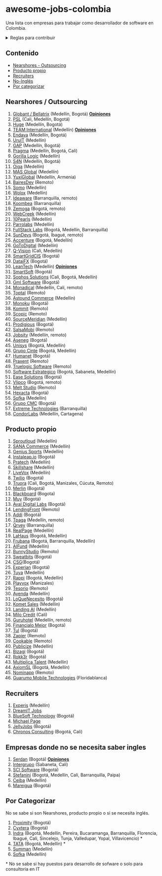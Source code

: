# awesome-jobs-colombia

Una lista con empresas para trabajar como desarrollador de software en Colombia.

<details>
  <summary>Reglas para contribuir</summary>
  
  ## Reglas 
  1. Si la empresa desarrolla principalmente para otras compañías, se debe colocar en categoría "Nearshore" (nearshore para esta lista se puede tomar como sinónimo de "outsourcing" o "agencia")
  2. Sólo agregar empresas con página de Careers o en su defecto con vacantes posteadas regularmente por LinkedIn. Esto se hace con el fin de mantener en este listado empresas que esten contratando regularmente, así se mantendrá vigente por más tiempo y es más útil para los devs que la visiten.
 3. Los PRs se pueden realizar por medio de "patches" o creando nuevas ramas y haciendo merge request.
 4. Si se tienen dudas respecto a algo por agregar/modificar se puede crear un issue. O hacer directamente el cambio + PR; dentro del PR se discutirá la duda. 
     
</details>

## Contenido

- [Nearshores - Outsourcing](#nearshores)
- [Producto propio](#producto-propio)
- [Recruiters](#recruiters)
- [No-Inglés](#empresas-donde-no-se-necesita-saber-ingles)
- [Por categorizar](#por-categorizar)

## Nearshores / Outsourcing

1. [Globant / Bellatrix](https://www.globant.com/careers) (Medellín, Bogotá) [**Opiniones**](https://github.com/suarezafelipe/awesome-jobs-colombia/wiki/Globant)
1. [PSL](https://www.psl.com.co/empleo.html) (Cali, Medellín, Bogotá)
1. [Huge](https://www.hugeinc.com/careers/jobs) (Medellín, Bogotá)
1. [TEAM International](https://www.teaminternational.com/careers/) (Medellín) [**Opiniones**](https://github.com/suarezafelipe/awesome-jobs-colombia/wiki/Team-International)
1. [Endava](https://careers.endava.com/en) (Medellín, Bogotá)
1. [UruIT](https://uruit.com/careers) (Medellín)
1. [GAP](https://www.growthaccelerationpartners.com/careers/job-listings/) (Medellín, Bogotá)
1. [Pragma](https://www.pragma.com.co/trabaja-con-nosotros) (Medellín, Bogotá, Cali)
1. [Gorilla Logic](https://gorillalogic.secure.force.com/Careers) (Medellín)
1. [S4N](https://jobs.lever.co/s4n) (Medellín, Bogotá)
1. [Oiga](https://oiga.com/unete-a-nosotros/) (Medellín)
1. [MAS Global](https://masglobalconsulting.applytojob.com/) (Medellín)
1. [YuxiGlobal](https://www.yuxiglobal.com/careers) (Medellín, Armenia)
1. [BairesDev](https://www.bairesdev.com/careers/) (Remoto)
1. [Somo](https://www.somoglobal.com/career/) (Medellín)
1. [Wolox](https://wolox.recruitee.com/) (Medellín)
1. [Ideaware](https://ideaware.co/careers/) (Barranquilla, remoto)
1. [Koombea](https://www.koombea.com/careers/#positions-list) (Barranquilla)
1. [Zemoga](https://www.zemoga.com/jobs) (Bogotá, remoto)
1. [WebCreek](https://webcreek.com/en/careers/) (Medellín)
1. [10Pearls](https://10pearls.com/join-our-team/) (Medellín)
1. [Parrolabs](https://www.parrolabs.com/careers/) (Medellín)
1. [FullStack Labs](https://apply.workable.com/fullstack-labs/) (Bogotá, Medellín, Barranquilla)
1. [SunDevs](https://sundevs.com/careers/) (Bogotá, Ibagué, remoto)
1. [Accenture](https://www.accenture.com/co-es/careers/jobsearch?jk=&sb=1) (Bogotá, Medellín)
1. [GoToDigital](https://gotodigital.es/empleo/) (Medellín)
1. [Q-Vision](https://qvisiontechnologies.com/unete/) (Cali, Medellín)
1. [SmartGridCIS](http://smartgridcis.com/about/careers/) (Bogotá)
1. [DataiFX](https://www.linkedin.com/jobs/view/1713642058/) (Bogotá)
1. [LeanTech](https://lssdevelopment.typeform.com/to/Gea9dt) (Medellín) [**Opiniones**](https://github.com/suarezafelipe/awesome-jobs-colombia/wiki/Lean-Teach) 
1. [SmartSoft](https://www.linkedin.com/company/smartsoft-colombia/jobs/) (Bogotá)
1. [Sophos Solutions](https://sophossolutions.com/trabaja-con-nosotros/) (Cali, Bogotá, Medellín)
1. [Gml Software](https://www.linkedin.com/company/gmlsoftware/jobs/) (Bogotá)
1. [Monadical](https://monadical.com/team.html#join) (Medellín, Cali, remoto)
1. [Toptal](https://www.toptal.com/careers#positions) (Remoto)
1. [Astound Commerce](https://careers.astoundcommerce.com/vacancies/all/medellin/) (Medellín)
1. [Monoku](https://monoku.recruiterbox.com/) (Bogotá)
1. [Kommit](https://kommit.co/home) (Remoto)
1. [Scopic](https://scopicsoftware.com/careers/) (Remoto)
1. [SourceMeridian](https://sourcemeridian.com/work-with-us/) (Medellín)
1. [Prodigious](https://by.prodigious.com/careers/) (Bogotá)
1. [SalsaMobi](https://salsamobi.com/careers/) (Remoto)
1. [Jobsity](https://www.jobsity.com/careers) (Medellín, remoto)
1. [Aseneg](https://www.aseneg.com/ofertas-laborales/) (Bogotá)
1. [Unisys](https://unisys.wd5.myworkdayjobs.com/External/3/refreshFacet/318c8bb6f553100021d223d9780d30be) (Bogotá, Medellín)
1. [Grupo Cinte](https://grupocinte.com/vacantes/) (Bogotá, Medellín)
1. [Humanet](https://humanet.hiringroom.com/jobs/) (Bogotá)
1. [Praxent](https://praxent.com/careers) (Remoto)
1. [Truelogic Software](https://www.truelogicsoftware.com/careers/) (Remoto)
1. [Software Estrategico](https://www.computrabajo.com.co/empresas/ofertas-de-trabajo-de-software-estrategico-sas-F5F7931090C29EF4) (Bogotá, Sabaneta, Medellín)
1. [Ease Solutions](https://apply.workable.com/ease-solutions-pte-ltd/) (Bogotá)
1. [Vlipco](https://www.vlipco.com/careers) (Bogotá, remoto)
1. [Melt Studio](https://www.meltstudio.co/jobs) (Remoto)
1. [Hexacta](http://careers.hexacta.com/) (Bogotá)
1. [Sofka](https://www.sofka.com.co/es/trabaja_con_nosotros_registro/) (Medellín)
1. [Grupo CMC](https://www.grupocmc.co/trabaja-con-nosotros/) (Bogotá)
1. [Extreme Technologies](https://www.linkedin.com/company/extreme-technologies-s-a-/jobs/) (Barranquilla)
1. [CondorLabs](https://condorlabs.io/hiring) (Medellín, Cartagena)



## Producto propio

1. [Sproutloud](https://sproutloud.applytojob.com/apply) (Medellín)
1. [SANA Commerce](https://www.sana-commerce.com/careers/) (Medellín)
1. [Genius Sports](https://geniussports.gr8people.com/index.gp?method=cappportal.showPortalSearch&sysLayoutID=123) (Medellín)
1. [Instaleap.io](https://instaleap.io/careers) (Bogotá)
1. [Pratech](https://www.pratechgroup.com/trabaja-en-pratech/) (Medellín)
1. [Skillshare](https://jobs.lever.co/skillshare?location=Medell%C3%ADn) (Medellín)
1. [LiveVox](https://jobs.jobvite.com/livevox/search?l=CO-MD+-+COL-HQ-Medellin&c=) (Medellín)
1. [Twilio](https://www.twilio.com/company/jobs) (Bogotá)
1. [Truora](https://www.truora.com/careers-spanish) (Cali, Bogotá, Manizales, Cúcuta, Remoto)
1. [Merlin](https://merlinjobs.com/work-with-merlin) (Bogotá)
1. [Blackboard](https://co.linkedin.com/jobs/blackboard-empleos?position=1&pageNum=0) (Bogota)
1. [Muy](https://home.muy.com.co/#/trabajaconnosotros) (Bogotá)
1. [Aval Digital Labs](https://www.linkedin.com/company/avaldigitallabs/) (Bogotá)
1. [LendingFront](https://angel.co/company/lendingfront/jobs) (Remoto)
1. [Addi](https://jobs.lever.co/addi) (Bogotá)
1. [Tpaga](https://tpaga.co/trabaja-con-nosotros/) (Medellín, remoto)
1. [Qrvey](https://qrvey.com/careers) (Barranquilla)
1. [RealPage](https://careers-realpage.icims.com/jobs/search?ss=1&searchRelation=keyword_all&searchCompany=1145) (Medellín)
1. [LaHaus](https://apply.workable.com/lahaus/) (Bogotá, Medellín)
1. [Frubana](https://jobs.lever.co/frubana?) (Bogotá, Barranquilla, Medellín)
1. [AIFund](https://aifund.ai/careers/) (Medellín)
1. [BunnyStudio](https://weare.bunnystudio.com/careers/) (Remoto)
1. [Sweatbits](https://sweatbits.co/platform/work_with_us) (Bogotá)
1. [CSG](https://careers.csgi.com/search-results?qcountry=Colombia)(Bogotá)
1. [Experian](https://experian.referrals.selectminds.com/jobs/search/4129592) (Bogotá)
1. [Tuya](https://www.linkedin.com/company/tuya-s-a/jobs/) (Medellín)
1. [Rappi](https://www.rappi.com/jobs/) (Bogotá, Medellín)
1. [Playvox](http://jobs.playvox.com/) (Manizales)
1. [Tesorio](https://jobs.lever.co/tesorio/) (Remoto)
1. [Ayenda](https://ayenda.recruitee.com/) (Medellín)
1. [LoQueNecesito](https://www.linkedin.com/company/loquenecesito-co/jobs/) (Bogotá)
1. [Komet Sales](https://www.kometsales.com/pages/careers) (Medellín)
1. [Landing AI](https://landing.ai/careers/) (Medellín)
1. [Milo Credit](https://jobs.lever.co/milocredit?department=Research%20%26%20Development&team=Engineering) (Cali)
1. [Guruhotel](https://guruhotel.com/en/trabaja-con-nosotros/) (Medellín, remoto)
1. [Financialo Mejor](https://www.linkedin.com/company/financialo-mejor/jobs/) (Bogotá)
1. [Tul](https://tul.com.co/jobs/) (Bogotá)
1. [Zapier](https://zapier.com/jobs/) (Remoto)
1. [Cookable](https://apply.workable.com/cookable-inc/) (Remoto)
1. [Publicize](https://publicize.co/careers/) (Medellín)
1. [Bizagi](https://apply.workable.com/bizagi/) (Bogotá)
1. [Rokk3r](https://apply.workable.com/rokk3r/) (Bogotá)
1. [Multiplica Talent](https://apply.workable.com/multiplica-1/) (Medellín)
1. [AxiomSL](https://apply.workable.com/axiomsl/) (Bogotá, Medellín)
1. [Nominapp](https://nominapp.com/co/jobs/) (Remoto)
1. [Guarumo Mobile Technologies](https://www.linkedin.com/company/guarumo/jobs/) (Floridablanca)

## Recruiters

1. [Experis](https://www.manpower.com/ManpowerUSA/home/!ut/p/z1/04_Sj9CPykssy0xPLMnMz0vMAfIjo8ziTfw9zDw9nA18LFyDjAwczTwDjYw9jIydPY31w_Wj9KOASgxwAEcD_YLsbEUAylnE_Q!!/dz/d5/L0lDUmlTUSEhL3dHa0FKRnNBLzROV3FpQSEhL2VuX1VT/) (Medellín)
1. [DreamIT Jobs](https://dreamitjobs.net/)
1. [BlueSoft Technology](http://www.bluesoft.com.co/html/oportunidades.html) (Bogotá)
1. [Michael Page](https://www.michaelpage.com.co/job-search)
1. [JellyJobs](https://jellyjob.com/empleo/) (Bogotá)
1. [Chronos Consulting](https://www.chronosconsulting.com/job-offers/colombia/) (Bogotá, Cali)

## Empresas donde no se necesita saber ingles

1. [Serdan](http://ofertaslaborales.serdan.com.co/?O=Index.Ofertas) (Bogotá) [**Opiniones**](https://github.com/suarezafelipe/awesome-jobs-colombia/wiki/Serdan)  
1. [Intergrupo](http://www.intergrupo.com/en/vacancies/) (Sabaneta, Cali)
1. [SCI Software](https://www.linkedin.com/in/sci-software-development-sas-252718b4/detail/recent-activity/shares/) (Bogotá)
1. [Stefanini](https://stefanini.com/en/careers) (Bogotá, Medellin, Cali, Barranquilla, Paipa)
1. [Ceiba](https://www.linkedin.com/company/ceiba-software-house/jobs/) (Medellin)
1. [Mareigua](https://www.mareigua.co/es/ofertas-laborales/) (Bogotá)

## Por Categorizar

No se sabe si son Nearshores, producto propio o si se necesita inglés.

1. [Proximity](https://www.proximity.com.co/equipo-unete) (Bogotá)
1. [Cyxtera](https://usr57.dayforcehcm.com/CandidatePortal/en-US/cyxtera/) (Bogotá)
1. [Indra](https://www.indracompany.com/es/trabajar-indra-2) (Bogotá, Medellín, Pereira, Bucaramanga, Barranquilla, Florencia, Ibagué, Cali, Sincelejo, Tunja, Valledupar, Yopal, Villavicencio) *
1. [TATA](https://ibegin.tcs.com/iBegin/) (Bogotá, Medellín) *
1. [Summan](https://www.summan.com/trabaja-con-nosotros/) (Medellín)
1. [Sofka](https://www.sofka.com.co/es/trabaja_con_nosotros_registro/) (Medellín)

\* No se sabe si hay puestos para desarrollo de sofware o solo para consultoria en IT
